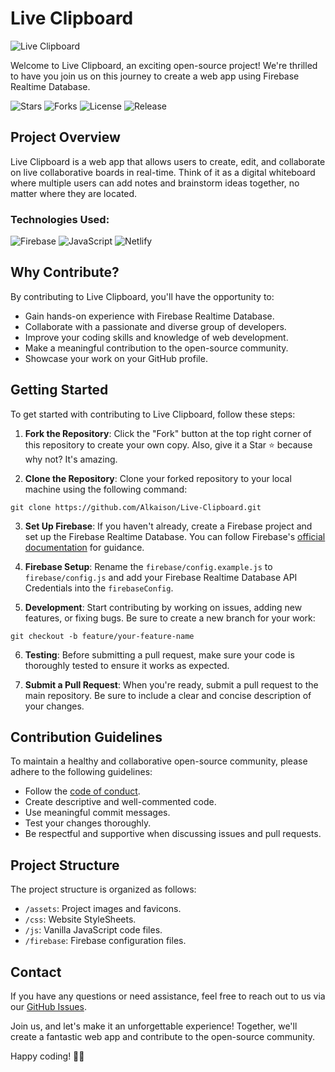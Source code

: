 # Live Clipboard

![Live Clipboard](https://github.com/Alkaison/Live-Clipboard/assets/98116504/7b376fc1-ca5f-460a-aca5-f6cf1b263cf0)

Welcome to Live Clipboard, an exciting open-source project! We're thrilled to have you join us on this journey to create a web app using Firebase Realtime Database.

![Stars](https://img.shields.io/github/stars/Alkaison/Live-Clipboard.svg)
![Forks](https://img.shields.io/github/forks/Alkaison/Live-Clipboard.svg)
![License](https://img.shields.io/github/license/Alkaison/Live-Clipboard.svg)
![Release](https://img.shields.io/github/release/Alkaison/Live-Clipboard.svg)

## Project Overview

Live Clipboard is a web app that allows users to create, edit, and collaborate on live collaborative boards in real-time. Think of it as a digital whiteboard where multiple users can add notes and brainstorm ideas together, no matter where they are located.

### Technologies Used:

![Firebase](https://img.shields.io/badge/firebase-ffca28?style=for-the-badge&logo=firebase&logoColor=black)
![JavaScript](https://img.shields.io/badge/JavaScript-323330?style=for-the-badge&logo=javascript&logoColor=F7DF1E)
![Netlify](https://img.shields.io/badge/Netlify-00C7B7?style=for-the-badge&logo=netlify&logoColor=black)

## Why Contribute?

By contributing to Live Clipboard, you'll have the opportunity to:

- Gain hands-on experience with Firebase Realtime Database.
- Collaborate with a passionate and diverse group of developers.
- Improve your coding skills and knowledge of web development.
- Make a meaningful contribution to the open-source community.
- Showcase your work on your GitHub profile.

## Getting Started

To get started with contributing to Live Clipboard, follow these steps:

1. **Fork the Repository**: Click the "Fork" button at the top right corner of this repository to create your own copy. Also, give it a Star ⭐ because why not? It's amazing.

2. **Clone the Repository**: Clone your forked repository to your local machine using the following command:

```
git clone https://github.com/Alkaison/Live-Clipboard.git
```

3. **Set Up Firebase**: If you haven't already, create a Firebase project and set up the Firebase Realtime Database. You can follow Firebase's [official documentation](https://firebase.google.com/docs/database) for guidance.

4. **Firebase Setup**: Rename the `firebase/config.example.js` to `firebase/config.js` and add your Firebase Realtime Database API Credentials into the `firebaseConfig`.

5. **Development**: Start contributing by working on issues, adding new features, or fixing bugs. Be sure to create a new branch for your work:

```
git checkout -b feature/your-feature-name
```

6. **Testing**: Before submitting a pull request, make sure your code is thoroughly tested to ensure it works as expected.

7. **Submit a Pull Request**: When you're ready, submit a pull request to the main repository. Be sure to include a clear and concise description of your changes.

## Contribution Guidelines

To maintain a healthy and collaborative open-source community, please adhere to the following guidelines:

- Follow the [code of conduct](CODE_OF_CONDUCT.md).
- Create descriptive and well-commented code.
- Use meaningful commit messages.
- Test your changes thoroughly.
- Be respectful and supportive when discussing issues and pull requests.

## Project Structure

The project structure is organized as follows:

- `/assets`: Project images and favicons.
- `/css`: Website StyleSheets.
- `/js`: Vanilla JavaScript code files.
- `/firebase`: Firebase configuration files.

## Contact

If you have any questions or need assistance, feel free to reach out to us via our [GitHub Issues](https://github.com/Alkaison/Live-Clipboard/issues).

Join us, and let's make it an unforgettable experience! Together, we'll create a fantastic web app and contribute to the open-source community.

Happy coding! 🚀🌟
